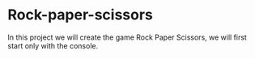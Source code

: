 # Rock-paper-scissors
In this project we will create the game Rock Paper Scissors, we will first start only with the console. 
